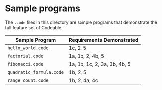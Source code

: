 # Sample programs

The `.code` files in this directory are sample programs that demonstrate the full feature set of Codeable.

| Sample Program | Requirements Demonstrated |
|----------------|---------------------------|
| `hello_world.code` | 1c, 2, 5 |
| `factorial.code` | 1a, 1b, 2, 4b, 5 |
| `fibonacci.code` | 1a, 1b, 1c, 2, 3a, 3b, 4b, 5 |
| `quadratic_formula.code` | 1b, 2, 5 |
| `range_count.code` | 1b, 2, 4a, 4c |